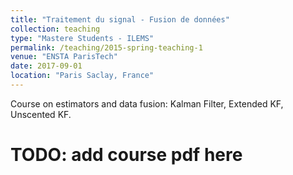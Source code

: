 ```yaml
---
title: "Traitement du signal - Fusion de données"
collection: teaching
type: "Mastere Students - ILEMS"
permalink: /teaching/2015-spring-teaching-1
venue: "ENSTA ParisTech"
date: 2017-09-01
location: "Paris Saclay, France"
---
```


Course on estimators and data fusion: Kalman Filter, Extended KF, Unscented KF.

TODO: add course pdf here
======

